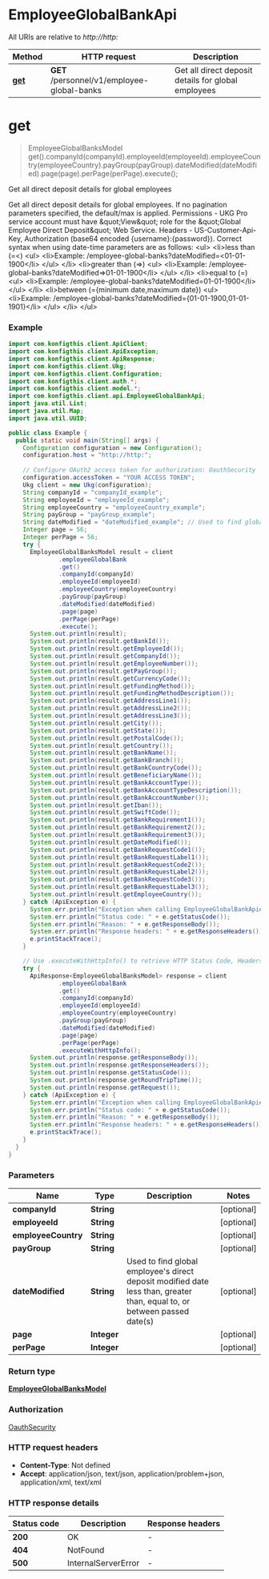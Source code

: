 # EmployeeGlobalBankApi

All URIs are relative to *http://http:*

| Method | HTTP request | Description |
|------------- | ------------- | -------------|
| [**get**](EmployeeGlobalBankApi.md#get) | **GET** /personnel/v1/employee-global-banks | Get all direct deposit details for global employees |


<a name="get"></a>
# **get**
> EmployeeGlobalBanksModel get().companyId(companyId).employeeId(employeeId).employeeCountry(employeeCountry).payGroup(payGroup).dateModified(dateModified).page(page).perPage(perPage).execute();

Get all direct deposit details for global employees

Get all direct deposit details for global employees.   If no pagination parameters specified, the default/max is applied.  Permissions - UKG Pro service account must have \&quot;View\&quot; role for the \&quot;Global Employee Direct Deposit\&quot; Web Service. Headers - US-Customer-Api-Key, Authorization (base64 encoded {username}:{password}). Correct syntax when using date-time parameters are as follows:  &lt;ul&gt;  &lt;li&gt;less than (&#x3D;&lt;)    &lt;ul&gt;    &lt;li&gt;Example: /employee-global-banks?dateModified&#x3D;&lt;01-01-1900&lt;/li&gt;    &lt;/ul&gt;    &lt;/li&gt; &lt;li&gt;greater than (&#x3D;&gt;)    &lt;ul&gt;    &lt;li&gt;Example: /employee-global-banks?dateModified&#x3D;&gt;01-01-1900&lt;/li&gt;   &lt;/ul&gt;    &lt;/li&gt; &lt;li&gt;equal to (&#x3D;)    &lt;ul&gt;   &lt;li&gt;Example: /employee-global-banks?dateModified&#x3D;01-01-1900&lt;/li&gt;    &lt;/ul&gt;   &lt;/li&gt; &lt;li&gt;between (&#x3D;{minimum date,maximum date})    &lt;ul&gt;   &lt;li&gt;Example: /employee-global-banks?dateModified&#x3D;{01-01-1900,01-01-1901}&lt;/li&gt;    &lt;/ul&gt;    &lt;/li&gt; &lt;/ul&gt; 

### Example
```java
import com.konfigthis.client.ApiClient;
import com.konfigthis.client.ApiException;
import com.konfigthis.client.ApiResponse;
import com.konfigthis.client.Ukg;
import com.konfigthis.client.Configuration;
import com.konfigthis.client.auth.*;
import com.konfigthis.client.model.*;
import com.konfigthis.client.api.EmployeeGlobalBankApi;
import java.util.List;
import java.util.Map;
import java.util.UUID;

public class Example {
  public static void main(String[] args) {
    Configuration configuration = new Configuration();
    configuration.host = "http://http:";
    
    // Configure OAuth2 access token for authorization: OauthSecurity
    configuration.accessToken = "YOUR ACCESS TOKEN";
    Ukg client = new Ukg(configuration);
    String companyId = "companyId_example";
    String employeeId = "employeeId_example";
    String employeeCountry = "employeeCountry_example";
    String payGroup = "payGroup_example";
    String dateModified = "dateModified_example"; // Used to find global employee's direct deposit modified date less than, greater than, equal to, or between passed date(s)
    Integer page = 56;
    Integer perPage = 56;
    try {
      EmployeeGlobalBanksModel result = client
              .employeeGlobalBank
              .get()
              .companyId(companyId)
              .employeeId(employeeId)
              .employeeCountry(employeeCountry)
              .payGroup(payGroup)
              .dateModified(dateModified)
              .page(page)
              .perPage(perPage)
              .execute();
      System.out.println(result);
      System.out.println(result.getBankId());
      System.out.println(result.getEmployeeId());
      System.out.println(result.getCompanyId());
      System.out.println(result.getEmployeeNumber());
      System.out.println(result.getPayGroup());
      System.out.println(result.getCurrencyCode());
      System.out.println(result.getFundingMethod());
      System.out.println(result.getFundingMethodDescription());
      System.out.println(result.getAddressLine1());
      System.out.println(result.getAddressLine2());
      System.out.println(result.getAddressLine3());
      System.out.println(result.getCity());
      System.out.println(result.getState());
      System.out.println(result.getPostalCode());
      System.out.println(result.getCountry());
      System.out.println(result.getBankName());
      System.out.println(result.getBankBranch());
      System.out.println(result.getBankCountryCode());
      System.out.println(result.getBeneficiaryName());
      System.out.println(result.getBankAccountType());
      System.out.println(result.getBankAccountTypeDescription());
      System.out.println(result.getBankAccountNumber());
      System.out.println(result.getIban());
      System.out.println(result.getSwiftCode());
      System.out.println(result.getBankRequirement1());
      System.out.println(result.getBankRequirement2());
      System.out.println(result.getBankRequirement3());
      System.out.println(result.getDateModified());
      System.out.println(result.getBankRequestCode1());
      System.out.println(result.getBankRequestLabel1());
      System.out.println(result.getBankRequestCode2());
      System.out.println(result.getBankRequestLabel2());
      System.out.println(result.getBankRequestCode3());
      System.out.println(result.getBankRequestLabel3());
      System.out.println(result.getEmployeeCountry());
    } catch (ApiException e) {
      System.err.println("Exception when calling EmployeeGlobalBankApi#get");
      System.err.println("Status code: " + e.getStatusCode());
      System.err.println("Reason: " + e.getResponseBody());
      System.err.println("Response headers: " + e.getResponseHeaders());
      e.printStackTrace();
    }

    // Use .executeWithHttpInfo() to retrieve HTTP Status Code, Headers and Request
    try {
      ApiResponse<EmployeeGlobalBanksModel> response = client
              .employeeGlobalBank
              .get()
              .companyId(companyId)
              .employeeId(employeeId)
              .employeeCountry(employeeCountry)
              .payGroup(payGroup)
              .dateModified(dateModified)
              .page(page)
              .perPage(perPage)
              .executeWithHttpInfo();
      System.out.println(response.getResponseBody());
      System.out.println(response.getResponseHeaders());
      System.out.println(response.getStatusCode());
      System.out.println(response.getRoundTripTime());
      System.out.println(response.getRequest());
    } catch (ApiException e) {
      System.err.println("Exception when calling EmployeeGlobalBankApi#get");
      System.err.println("Status code: " + e.getStatusCode());
      System.err.println("Reason: " + e.getResponseBody());
      System.err.println("Response headers: " + e.getResponseHeaders());
      e.printStackTrace();
    }
  }
}

```

### Parameters

| Name | Type | Description  | Notes |
|------------- | ------------- | ------------- | -------------|
| **companyId** | **String**|  | [optional] |
| **employeeId** | **String**|  | [optional] |
| **employeeCountry** | **String**|  | [optional] |
| **payGroup** | **String**|  | [optional] |
| **dateModified** | **String**| Used to find global employee&#39;s direct deposit modified date less than, greater than, equal to, or between passed date(s) | [optional] |
| **page** | **Integer**|  | [optional] |
| **perPage** | **Integer**|  | [optional] |

### Return type

[**EmployeeGlobalBanksModel**](EmployeeGlobalBanksModel.md)

### Authorization

[OauthSecurity](../README.md#OauthSecurity)

### HTTP request headers

 - **Content-Type**: Not defined
 - **Accept**: application/json, text/json, application/problem+json, application/xml, text/xml

### HTTP response details
| Status code | Description | Response headers |
|-------------|-------------|------------------|
| **200** | OK |  -  |
| **404** | NotFound |  -  |
| **500** | InternalServerError |  -  |

